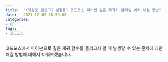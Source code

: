 ```yaml
---
title:  "(작성중 블로그2 실험용) 코드포스 파이썬 깊은 재귀시 런타임 에러 해결 방법"
date:   2021-12-02 18:59:00
categories:
- CP
tags:
- 코드포스
---
```


 코드포스에서 파이썬으로 깊은 재귀 함수를 돌리고자 할 때 발생할 수 있는 문제에 대한 해결 방법에 대해서 다뤄보겠습니다.
